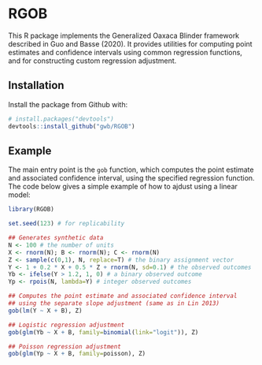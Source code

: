 
# RGOB

<!-- badges: start -->
<!-- badges: end -->

This R package implements the Generalized Oaxaca Blinder framework described in 
Guo and Basse (2020). It provides utilities for computing point estimates and 
confidence intervals using common regression functions, and for constructing 
custom regression adjustment.

## Installation

Install the package from Github with:

``` r
# install.packages("devtools")
devtools::install_github("gwb/RGOB")
```

## Example

The main entry point is the `gob` function, which computes the point estimate 
and associated confidence interval, using the specified regression function. 
The code below gives a simple example of how to ajdust using a linear model:

``` r
library(RGOB)

set.seed(123) # for replicability

## Generates synthetic data
N <- 100 # the number of units
X <- rnorm(N); B <- rnorm(N); C <- rnorm(N)
Z <- sample(c(0,1), N, replace=T) # the binary assignment vector
Y <- 1 + 0.2 * X + 0.5 * Z + rnorm(N, sd=0.1) # the observed outcomes
Yb <- ifelse(Y > 1.2, 1, 0) # a binary observed outcome
Yp <- rpois(N, lambda=Y) # integer observed outcomes

## Computes the point estimate and associated confidence interval
## using the separate slope adjustment (same as in Lin 2013)
gob(lm(Y ~ X + B), Z)

## Logistic regression adjustment
gob(glm(Yb ~ X + B, family=binomial(link="logit")), Z)

## Poisson regression adjustment
gob(glm(Yp ~ X + B, family=poisson), Z)
```

